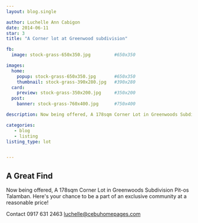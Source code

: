 ```yaml
---
layout: blog.single

author: Luchelle Ann Cabigon
date: 2014-06-11
star: 3
title: "A Corner lot at Greenwood subdivision"

fb:
  image: stock-grass-650x350.jpg         #650x350

images:
  home:
    popup: stock-grass-650x350.jpg       #650x350
    thumbnail: stock-grass-390x280.jpg   #390x280
  card:
    preview: stock-grass-350x200.jpg     #350x200
  post:
    banner: stock-grass-760x400.jpg      #750x400

description: Now being offered, A 178sqm Corner Lot in Greenwoods Subdivision Pit-os Talamban. Here's your chance to be a part of an exclusive community at a reasonable price!

categories: 
   - blog
   - listing
listing_type: lot


---
```


## A Great Find

Now being offered, A 178sqm Corner Lot in Greenwoods Subdivision Pit-os Talamban.
Here's your chance to be a part of an exclusive community at a reasonable price!

Contact 0917 631 2463 [luchelle@cebuhomepages.com](mailto:luchelle@cebuhomepages.com)
